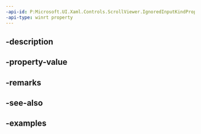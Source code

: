 ```yaml
---
-api-id: P:Microsoft.UI.Xaml.Controls.ScrollViewer.IgnoredInputKindProperty
-api-type: winrt property
---
```


## -description

## -property-value

## -remarks

## -see-also

## -examples

